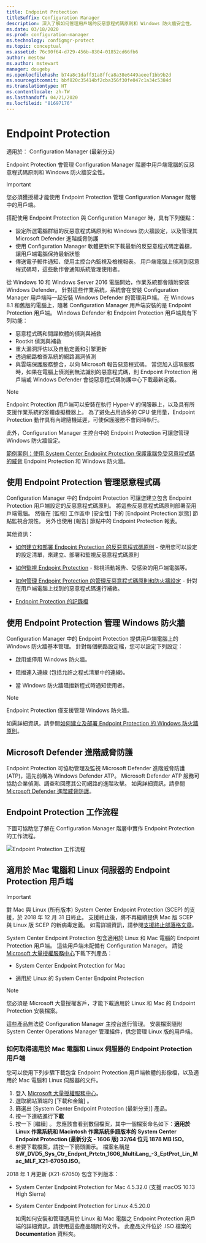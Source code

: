 ```yaml
---
title: Endpoint Protection
titleSuffix: Configuration Manager
description: 深入了解如何管理用戶端的反惡意程式碼原則和 Windows 防火牆安全性。
ms.date: 03/18/2020
ms.prod: configuration-manager
ms.technology: configmgr-protect
ms.topic: conceptual
ms.assetid: 76c90f64-d729-456b-8304-01852cd66fb6
author: mestew
ms.author: mstewart
manager: dougeby
ms.openlocfilehash: b74a8c1daff31a8ffca8a38e6449aeeef1bb9b2d
ms.sourcegitcommit: bbf820c35414bf2cba356f30fe047c1a34c5384d
ms.translationtype: HT
ms.contentlocale: zh-TW
ms.lasthandoff: 04/21/2020
ms.locfileid: "81697176"
---
```

# <a name="endpoint-protection"></a>Endpoint Protection

適用於：  Configuration Manager (最新分支)

Endpoint Protection 會管理 Configuration Manager 階層中用戶端電腦的反惡意程式碼原則和 Windows 防火牆安全性。  

> [!IMPORTANT]  
>  您必須獲授權才能使用 Endpoint Protection 管理 Configuration Manager 階層中的用戶端。  

 搭配使用 Endpoint Protection 與 Configuration Manager 時，具有下列優點：  

-   設定所選電腦群組的反惡意程式碼原則和 Windows 防火牆設定，以及管理其 Microsoft Defender 進階威脅防護  
-   使用 Configuration Manager 軟體更新來下載最新的反惡意程式碼定義檔，讓用戶端電腦保持最新狀態  
-   傳送電子郵件通知、使用主控台內監視及檢視報表。 用戶端電腦上偵測到惡意程式碼時，這些動作會通知系統管理使用者。  

從 Windows 10 和 Windows Server 2016 電腦開始，作業系統都會隨附安裝 Windows Defender。 針對這些作業系統，系統會在安裝 Configuration Manager 用戶端時一起安裝 Windows Defender 的管理用戶端。 在 Windows 8.1 和舊版的電腦上，隨著 Configuration Manager 用戶端安裝的是 Endpoint Protection 用戶端。 Windows Defender 和 Endpoint Protection 用戶端具有下列功能：  

-   惡意程式碼和間諜軟體的偵測與補救  
-   Rootkit 偵測與補救  
-   重大漏洞評估以及自動定義和引擎更新  
-   透過網路檢查系統的網路漏洞偵測  
-   與雲端保護服務整合，以向 Microsoft 報告惡意程式碼。 當您加入這項服務時，如果在電腦上偵測到無法識別的惡意程式碼，則 Endpoint Protection 用戶端或 Windows Defender 會從惡意程式碼防護中心下載最新定義。  

> [!NOTE]  
>  Endpoint Protection 用戶端可以安裝在執行 Hyper-V 的伺服器上，以及具有所支援作業系統的客體虛擬機器上。 為了避免占用過多的 CPU 使用量，Endpoint Protection 動作具有內建隨機延遲，可使保護服務不會同時執行。  

 此外，Configuration Manager 主控台中的 Endpoint Protection 可讓您管理 Windows 防火牆設定。  

 [範例案例：使用 System Center Endpoint Protection 保護電腦免受惡意程式碼的威脅](scenarios-endpoint-protection.md) Endpoint Protection 和 Windows 防火牆。  


## <a name="managing-malware-with-endpoint-protection"></a>使用 Endpoint Protection 管理惡意程式碼  
 Configuration Manager 中的 Endpoint Protection 可讓您建立包含 Endpoint Protection 用戶端設定的反惡意程式碼原則。 將這些反惡意程式碼原則部署至用戶端電腦。 然後在 [監視]  工作區中 [安全性]  下的 [Endpoint Protection 狀態]  節點監視合規性。 另外也使用 [報告]  節點中的 Endpoint Protection 報表。  

 其他資訊：  

-   [如何建立和部署 Endpoint Protection 的反惡意程式碼原則](endpoint-antimalware-policies.md) - 使用您可以設定的設定清單，來建立、部署和監視反惡意程式碼原則  

-   [如何監視 Endpoint Protection](monitor-endpoint-protection.md) - 監視活動報告、受感染的用戶端電腦等。  

-   [如何管理 Endpoint Protection 的管理反惡意程式碼原則和防火牆設定](endpoint-antimalware-firewall.md) - 針對在用戶端電腦上找到的惡意程式碼進行補救。  

-   [Endpoint Protection 的記錄檔](../../core/plan-design/hierarchy/log-files.md#BKMK_EPLog)  


## <a name="managing-windows-firewall-with-endpoint-protection"></a>使用 Endpoint Protection 管理 Windows 防火牆  
 Configuration Manager 中的 Endpoint Protection 提供用戶端電腦上的 Windows 防火牆基本管理。 針對每個網路設定檔，您可以設定下列設定：  

-   啟用或停用 Windows 防火牆。  

-   阻擋連入連線 (包括允許之程式清單中的連線)。  

-   當 Windows 防火牆阻擋新程式時通知使用者。  

> [!NOTE]  
>  Endpoint Protection 僅支援管理 Windows 防火牆。  


 如需詳細資訊，請參閱[如何建立及部署 Endpoint Protection 的 Windows 防火牆原則](create-windows-firewall-policies.md)。  


## <a name="microsoft-defender-advanced-threat-protection"></a>Microsoft Defender 進階威脅防護

Endpoint Protection 可協助管理及監視 Microsoft Defender 進階威脅防護 (ATP)，這先前稱為 Windows Defender ATP。 Microsoft Defender ATP 服務可協助企業偵測、調查和回應其公司網路的進階攻擊。 如需詳細資訊，請參閱 [Microsoft Defender 進階威脅防護](windows-defender-advanced-threat-protection.md)。

## <a name="endpoint-protection-workflow"></a>Endpoint Protection 工作流程  
 下圖可協助您了解在 Configuration Manager 階層中實作 Endpoint Protection 的工作流程。  

 ![Endpoint Protection 工作流程](../media/Endpoint-Protection-Workflow.gif)  



## <a name="endpoint-protection-client-for-mac-computers-and-linux-servers"></a>適用於 Mac 電腦和 Linux 伺服器的 Endpoint Protection 用戶端  

> [!Important]  
> 對 Mac 與 Linux (所有版本) System Center Endpoint Protection (SCEP) 的支援，於 2018 年 12 月 31 日終止。 支援終止後，將不再繼續提供 Mac 版 SCEP 與 Linux 版 SCEP 的新病毒定義。 如需詳細資訊，請參閱[支援終止部落格文章](https://go.microsoft.com/fwlink/?linkid=870182)。  

 System Center Endpoint Protection 包含適用於 Linux 和 Mac 電腦的 Endpoint Protection 用戶端。 這些用戶端未配備有 Configuration Manager。 請從 [Microsoft 大量授權服務中心](https://www.microsoft.com/licensing/servicecenter/default.aspx)下載下列產品：  

-   System Center Endpoint Protection for Mac  

-   適用於 Linux 的 System Center Endpoint Protection  


> [!Note]  
>  您必須是 Microsoft 大量授權客戶，才能下載適用於 Linux 和 Mac 的 Endpoint Protection 安裝檔案。  

 這些產品無法從 Configuration Manager 主控台進行管理。 安裝檔案隨附 System Center Operations Manager 管理組件，供您管理 Linux 版的用戶端。  

### <a name="how-to-get-the-endpoint-protection-client-for-mac-computers-and-linux-servers"></a>如何取得適用於 Mac 電腦和 Linux 伺服器的 Endpoint Protection 用戶端

您可以使用下列步驟下載包含 Endpoint Protection 用戶端軟體的影像檔，以及適用於 Mac 電腦和 Linux 伺服器的文件。
1. 登入 [Microsoft 大量授權服務中心](https://www.microsoft.com/licensing/servicecenter/default.aspx)。
2. 選取網站頂端的 [下載和金鑰]  。
3. 篩選出 [System Center Endpoint Protection (最新分支)]  產品。
4. 按一下連結進行**下載**
5. 按一下 [繼續]  。 您應該會看到數個檔案，其中一個檔案命名如下︰**適用於 Linux 作業系統和 Macintosh 作業系統多語版本的 System Center Endpoint Protection (最新分支 - 1606 版) 32/64 位元 1878 MB ISO**。
6. 若要下載檔案，請按一下箭頭圖示。 檔案名稱是 **SW_DVD5_Sys_Ctr_Endpnt_Prtctn_1606_MultiLang_-3_EptProt_Lin_Mac_MLF_X21-67050.ISO**。

2018 年 1 月更新 (X21-67050) 包含下列版本：

- System Center Endpoint Protection for Mac 4.5.32.0 (支援 macOS 10.13 High Sierra)
- System Center Endpoint Protection for Linux 4.5.20.0 

  如需如何安裝和管理適用於 Linux 和 Mac 電腦之 Endpoint Protection 用戶端的詳細資訊，請使用這些產品隨附的文件。 此產品文件位於 .ISO 檔案的 **Documentation** 資料夾。
